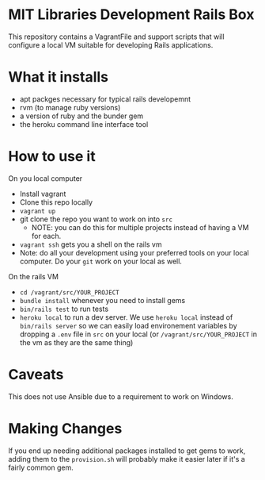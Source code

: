 MIT Libraries Development Rails Box
===
This repository contains a VagrantFile and support scripts that will configure
a local VM suitable for developing Rails applications.

What it installs
==
- apt packges necessary for typical rails developemnt
- rvm (to manage ruby versions)
- a version of ruby and the bunder gem
- the heroku command line interface tool

How to use it
==
On you local computer
- Install vagrant
- Clone this repo locally
- `vagrant up`
- git clone the repo you want to work on into `src`
  - NOTE: you can do this for multiple projects instead of having a VM for each.
- `vagrant ssh` gets you a shell on the rails vm
- Note: do all your development using your preferred tools on your local
computer. Do your `git` work on your local as well.

On the rails VM
- `cd /vagrant/src/YOUR_PROJECT`
- `bundle install` whenever you need to install gems
- `bin/rails test` to run tests
- `heroku local` to run a dev server. We use `heroku local` instead of
`bin/rails server` so we can easily load environement variables by dropping a
`.env` file in `src` on your local (or `/vagrant/src/YOUR_PROJECT` in the vm
as they are the same thing)

Caveats
==
This does not use Ansible due to a requirement to work on Windows.

Making Changes
==
If you end up needing additional packages installed to get gems to work,
adding them to the `provision.sh` will probably make it easier later if it's a
fairly common gem.
